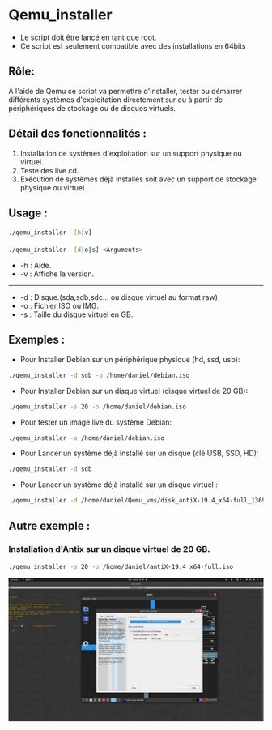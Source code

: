 # Qemu_installer

  - Le script doit être lancé en tant que root.
  - Ce script est seulement compatible avec des installations en 64bits
  
  ## Rôle:                                                                                   
  A l'aide de Qemu ce script va permettre d'installer, tester ou démarrer différents systèmes d'exploitation 
  directement sur ou à partir de périphériques de stockage ou de disques virtuels.
  
  ## Détail des fonctionnalités :
  1. Installation de systèmes d'exploitation sur un support physique ou virtuel.
  2. Teste des live cd.
  3. Exécution de systèmes déjà installés soit avec un support de stockage physique ou virtuel.

  ## Usage :
  ```Bash
  ./qemu_installer -[h|v]
  
  ./qemu_installer -[d|o|s] <Arguments>
  ```  
  * -h : Aide.
  * -v : Affiche la version.
  ---
  * -d : Disque.(sda,sdb,sdc... ou disque virtuel au format raw)
  * -o : Fichier ISO ou IMG.
  * -s : Taille du disque virtuel en GB.

  ## Exemples :
  * Pour Installer Debian sur un périphérique physique (hd, ssd, usb):
  ```Bash  
  ./qemu_installer -d sdb -o /home/daniel/debian.iso
  ```  
  * Pour Installer Debian sur un disque virtuel (disque virtuel de 20 GB):
  ```Bash
  ./qemu_installer -s 20 -o /home/daniel/debian.iso  
  ```  
  * Pour tester un image live du système Debian:
  ```Bash
  ./qemu_installer -o /home/daniel/debian.iso
  ```
  * Pour Lancer un système déjà installé sur un disque (clé USB, SSD, HD):
  ```Bash
  ./qemu_installer -d sdb
  ```  
  * Pour Lancer un système déjà installé sur un disque virtuel :
  ```Bash
  ./qemu_installer -d /home/daniel/Qemu_vms/disk_antiX-19.4_x64-full_13692.img
  ```
  
  ## Autre exemple :
  ### Installation d'Antix sur un disque virtuel de 20 GB.
  ```Bash
  ./qemu_installer -s 20 -o /home/daniel/antiX-19.4_x64-full.iso  
  ``` 
  ![capture](https://github.com/DOSSANTOSDaniel/Qemu_installer/blob/main/images/Cap.png)

  
